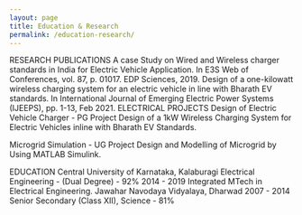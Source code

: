 ```yaml
---
layout: page
title: Education & Research
permalink: /education-research/
---
```


RESEARCH PUBLICATIONS
A case Study on Wired and Wireless charger standards in  India for Electric Vehicle Application. In E3S Web of 
Conferences, vol. 87, p. 01017. EDP Sciences, 2019.
Design of a one-kilowatt wireless charging system for an electric vehicle in line with Bharath EV standards. In International Journal of Emerging Electric Power Systems 
(IJEEPS), pp. 1-13, Feb 2021.
ELECTRICAL PROJECTS 
Design of Electric Vehicle Charger - PG Project
Design of a 1kW Wireless Charging System for Electric Vehicles inline with Bharath EV Standards.

Microgrid Simulation - UG Project
Design and Modelling of Microgrid by Using MATLAB Simulink.

EDUCATION
Central University of Karnataka, Kalaburagi
Electrical Engineering - (Dual Degree) - 92%      2014 - 2019
Integrated MTech in Electrical Engineering.
Jawahar Navodaya Vidyalaya, Dharwad          2007 - 2014
Senior Secondary (Class XII), Science - 81%
